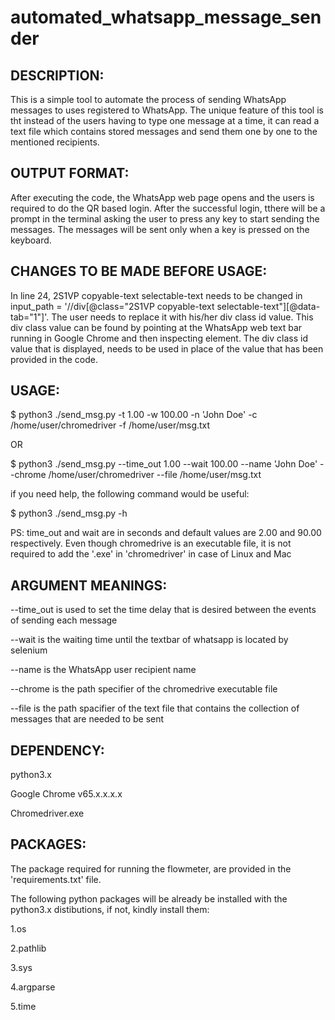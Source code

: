 # automated_whatsapp_message_sender

DESCRIPTION:
------------
This is a simple tool to automate the process of sending WhatsApp messages to uses registered to WhatsApp. The unique feature of this tool is tht instead of the users having to type one message at a time, it can read a text file which contains stored messages and send them one by one to the mentioned recipients.

OUTPUT FORMAT:
--------------
After executing the code, the WhatsApp web page opens and the users is required to do the QR based login. After the successful login, tthere will be a prompt in the terminal asking the user to press any key to start sending the messages. The messages will be sent only when a key is pressed on the keyboard.

CHANGES TO BE MADE BEFORE USAGE:
--------------------------------
In line 24, 2S1VP copyable-text selectable-text needs to be changed in input_path = '//div[@class="2S1VP copyable-text selectable-text"][@data-tab="1"]'. The user needs to replace it with his/her div class id value. This div class value can be found by pointing at the WhatsApp web text bar running in Google Chrome and then inspecting element. The div class id value that is displayed, needs to be used in place of the value that has been provided in the code. 

USAGE:
------
$ python3 ./send_msg.py -t 1.00 -w 100.00 -n 'John Doe' -c /home/user/chromedriver -f /home/user/msg.txt

OR    

$ python3 ./send_msg.py --time_out 1.00 --wait 100.00 --name 'John Doe' --chrome /home/user/chromedriver --file /home/user/msg.txt

if you need help, the following command would be useful:

$ python3 ./send_msg.py -h

PS: time_out and wait are in seconds and default values are 2.00 and 90.00 respectively. Even though chromedrive is an executable file, it is not required to add the '.exe' in 'chromedriver' in case of Linux and Mac

ARGUMENT MEANINGS:
------------------
--time_out is used to set the time delay that is desired between the events of sending each message

--wait is the waiting time until the textbar of whatsapp is located by selenium

--name is the WhatsApp user recipient name

--chrome is the path specifier of the chromedrive executable file

--file is the path spacifier of the text file that contains the collection of messages that are needed to be sent 

DEPENDENCY:
-----------
python3.x

Google Chrome v65.x.x.x.x

Chromedriver.exe

PACKAGES:
---------
The package required for running the flowmeter, are provided in the 'requirements.txt' file.

The following python packages will be already be installed with the python3.x distibutions, if not, kindly install them:

1.os

2.pathlib

3.sys

4.argparse

5.time
